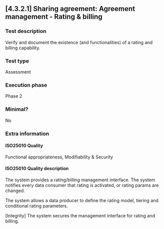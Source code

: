 
## [4.3.2.1] Sharing agreement: Agreement management - Rating & billing
 
### Test description
Verify and document the existence (and functionalities) of a rating and billing capability.
 
### Test type
Assessment
 
### Execution phase
Phase 2
 
### Minimal?
No
 
### Extra information
#### ISO25010 Quality
Functional appropriateness, Modifiability & Security
#### ISO25010 Quality description
The system provides a rating/billing management interface. The system notifies every data consumer that rating is activated, or rating params are changed.

The system allows a data producer to define the rating model, tiering and conditional rating parameters. 

[Integrity] The system secures the management interface for rating and billing.
    